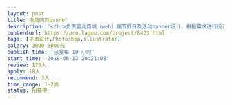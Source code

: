 ```yaml
---                
layout: post       
title: 电商网页banner           
description: '</br>负责婴儿商城（web）端节假日及活动banner设计，根据需求进行设计，并能按时按量提交。每周能保证一定的产出量</br>'     
contenturl: https://pro.lagou.com/project/8423.html      
tags: [平面设计,Photoshop,illustrator]            
salary: 3000-5000元          
publish_time: '已发布 19 小时'         
start_time: '2018-06-13 20:21:08'           
review: 175人                   
apply: 18人                   
recommend: 3人                   
time_range: 1-2周              
status: 招募中                  
---                 
```

